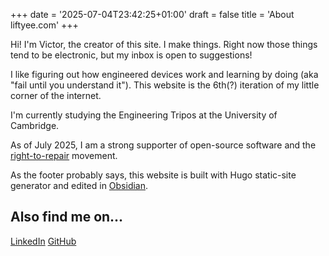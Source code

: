 +++
date = '2025-07-04T23:42:25+01:00'
draft = false
title = 'About liftyee.com'
+++

Hi! I'm Victor, the creator of this site. I make things. Right now those things tend to be electronic, but my inbox is open to suggestions!

I like figuring out how engineered devices work and learning by doing (aka "fail until you understand it").
This website is the 6th(?) iteration of my little corner of the internet. 

I'm currently studying the Engineering Tripos at the University of Cambridge.

As of July 2025, I am a strong supporter of open-source software and the [right-to-repair](https://en.wikipedia.org/wiki/Right_to_repair) movement. 

As the footer probably says, this website is built with Hugo static-site generator and edited in [Obsidian](https://obsidian.md/).
## Also find me on...
[LinkedIn](https://www.linkedin.com/in/victor-liu-242324268)
[GitHub](https://github.com/Liftyee)
